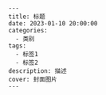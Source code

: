 
    ---
    title: 标题
    date: 2023-01-10 20:00:00
    categories:
      - 类别
    tags:
      - 标签1
      - 标签2
    description: 描述
    cover: 封面图片
    ---
